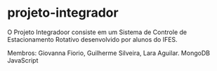 # projeto-integrador
O Projeto Integradoor consiste em um Sistema de Controle de Estacionamento Rotativo desenvolvido por alunos do IFES.

Membros: Giovanna Fiorio, Guilherme Silveira, Lara Aguilar.
MongoDB
JavaScript
